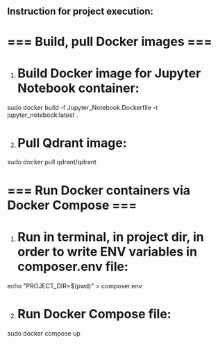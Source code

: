 ## Instruction for project execution:

# === Build, pull Docker images ===
1) # Build Docker image for Jupyter Notebook container:
sudo docker build -f Jupyter_Notebook.Dockerfile -t jupyter_notebook:latest .

2) # Pull Qdrant image:
sudo docker pull qdrant/qdrant

# === Run Docker containers via Docker Compose ===
1) # Run in terminal, in project dir, in order to write ENV variables in composer.env file:
echo "PROJECT_DIR=$(pwd)" > composer.env

2) # Run Docker Compose file:
sudo docker compose up
